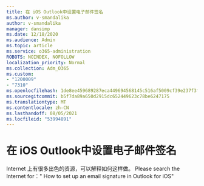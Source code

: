```yaml
---
title: 在 iOS Outlook中设置电子邮件签名
ms.author: v-smandalika
author: v-smandalika
manager: dansimp
ms.date: 12/18/2020
ms.audience: Admin
ms.topic: article
ms.service: o365-administration
ROBOTS: NOINDEX, NOFOLLOW
localization_priority: Normal
ms.collection: Adm_O365
ms.custom:
- "1200009"
- "7310"
ms.openlocfilehash: 1de8ee459689287eca449694568145c516af5009cf39e237f3f82bdeb27403e5
ms.sourcegitcommit: b5f7da89a650d2915dc652449623c78be6247175
ms.translationtype: MT
ms.contentlocale: zh-CN
ms.lasthandoff: 08/05/2021
ms.locfileid: "53994891"
---
```

# <a name="set-up-an-email-signature-in-outlook-for-ios"></a>在 iOS Outlook中设置电子邮件签名

Internet 上有很多出色的资源，可以解释如何这样做。 Please search the Internet for：" How to set up an email signature in Outlook for iOS"